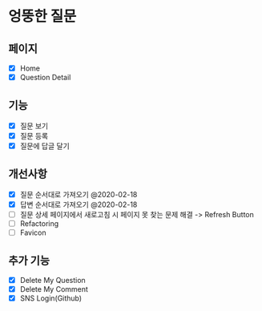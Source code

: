 # 엉뚱한 질문

## 페이지

- [x] Home
- [x] Question Detail

## 기능

- [x] 질문 보기
- [x] 질문 등록
- [x] 질문에 답글 달기

## 개선사항

- [x] 질문 순서대로 가져오기 @2020-02-18
- [x] 답변 순서대로 가져오기 @2020-02-18
- [ ] 질문 상세 페이지에서 새로고침 시 페이지 못 찾는 문제 해결 -> Refresh Button
- [ ] Refactoring
- [ ] Favicon

## 추가 기능

- [x] Delete My Question
- [x] Delete My Comment
- [x] SNS Login(Github)
